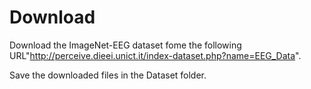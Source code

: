 # Download
Download the ImageNet-EEG dataset fome the following URL"http://perceive.dieei.unict.it/index-dataset.php?name=EEG_Data".

Save the downloaded files in the Dataset folder.
